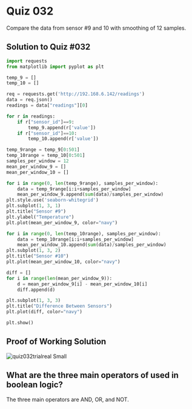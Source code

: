 # Quiz 032

Compare the data from sensor #9 and 10 with smoothing of 12 samples.

## Solution to Quiz #032
```.py
import requests
from matplotlib import pyplot as plt

temp_9 = []
temp_10 = []

req = requests.get('http://192.168.6.142/readings')
data = req.json()
readings = data["readings"][0]

for r in readings:
    if r["sensor_id"]==9:
        temp_9.append(r['value'])
    if r["sensor_id"]==10:
        temp_10.append(r['value'])

temp_9range = temp_9[0:501]
temp_10range = temp_10[0:501]
samples_per_window = 12
mean_per_window_9 = []
mean_per_window_10 = []

for i in range(0, len(temp_9range), samples_per_window):
    data = temp_9range[i:i+samples_per_window]
    mean_per_window_9.append(sum(data)/samples_per_window)
plt.style.use('seaborn-whitegrid')
plt.subplot(1, 3, 1)
plt.title("Sensor #9")
plt.ylabel("Temperature")
plt.plot(mean_per_window_9, color="navy")

for i in range(0, len(temp_10range), samples_per_window):
    data = temp_10range[i:i+samples_per_window]
    mean_per_window_10.append(sum(data)/samples_per_window)
plt.subplot(1, 3, 2)
plt.title("Sensor #10")
plt.plot(mean_per_window_10, color="navy")

diff = []
for i in range(len(mean_per_window_9)):
    d = mean_per_window_9[i] - mean_per_window_10[i]
    diff.append(d)

plt.subplot(1, 3, 3)
plt.title("Difference Between Sensors")
plt.plot(diff, color="navy")

plt.show()
```

## Proof of Working Solution

![quiz032trialreal Small](https://user-images.githubusercontent.com/111893043/206062576-10f4d74d-69b9-43d0-8fab-54dc09693293.jpeg)

## What are the three main operators of used in boolean logic?

The three main operators are AND, OR, and NOT. 

